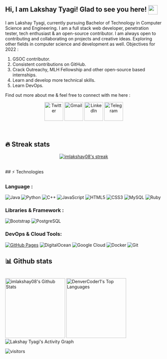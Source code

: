 ## Hi, I am Lakshay Tyagi! Glad to see you here! <img src="https://raw.githubusercontent.com/aemmadi/aemmadi/master/wave.gif" width="30px" align="center">
<p>
I am Lakshay Tyagi, currently pursuing Bachelor of Technology in Computer Science and Engineering. I am a full stack web developer, penetration tester, tech enthusiast & an open-source contributor. I am always open to contributing and collaborating on projects and creative ideas. Exploring other fields in computer science and development as well. Objectives for 2022 :

1. GSOC contributor. 
2. Consistent contributions on GitHub.
3. Crack Outreachy, MLH Fellowship and other open-source based internships.
4. Learn and develop more technical skills.
5. Learn DevOps.

Find out more about me & feel free to connect with me here :
</p>
<p align="center">
  <a href="https://twitter.com/imLakshay08"><img width="60px" alt="Twitter" title="Twitter" src="https://raw.githubusercontent.com/gauravghongde/social-icons/master/PNG/Color/Twitter.png"/></a>
  <a href="tyagilakshay119@gmail.com"><img width="60px" alt="Gmail" title="Gmail" src="https://raw.githubusercontent.com/gauravghongde/social-icons/master/PNG/Color/Gmail.png"/></a>
  <a href="https://www.linkedin.com/in/imlakshay08/"><img width="60px" alt="LinkedIn" title="LinkedIn" src="https://raw.githubusercontent.com/gauravghongde/social-icons/master/PNG/Color/LinkedIN.png"/></a>
    <a href="https://t.me/imLakshay08"><img width="60px" alt="Telegram" title="Telegram" src="https://user-images.githubusercontent.com/49933115/139837223-bf23d3a9-4638-4e17-994a-ac8678d5f517.png"/></a>
</p>
<br/>

## 🔥 Streak stats

<!-- GitHub Readme Streak Stats - https://github.com/DenverCoder1/github-readme-streak-stats -->
<p align="center">
  <a href="https://github.com/DenverCoder1/github-readme-streak-stats">
    <img alt="imlakshay08's streak" src="https://github-readme-streak-stats.herokuapp.com/?user=imlakshay08&theme=monokai-metallian&hide_border=true"/>
  </a>
</p>
<br/>
## ⚡ Technologies

### Language :
![Java](https://img.shields.io/badge/-java-E34A86?style=flat-square&logo=java)
![Python](https://img.shields.io/badge/-Python-black?style=flat-square&logo=Python)
![C++](https://img.shields.io/badge/-C++-00599C?style=flat-square&logo=c)
![JavaScript](https://img.shields.io/badge/-JavaScript-black?style=flat-square&logo=javascript)
![HTML5](https://img.shields.io/badge/-HTML5-E34F26?style=flat-square&logo=html5&logoColor=white)
![CSS3](https://img.shields.io/badge/-CSS3-1572B6?style=flat-square&logo=css3)
![MySQL](https://img.shields.io/badge/-MySQL-black?style=flat-square&logo=mysql)
![Ruby](https://img.shields.io/badge/-Ruby-red?style=flat-square&logo=ruby)

### Libraries & Framework :
![Bootstrap](https://img.shields.io/badge/-Bootstrap-563D7C?style=flat-square&logo=bootstrap)
![PostgreSQL](https://img.shields.io/badge/-PostgreSQL-336791?style=flat-square&logo=postgresql)

### DevOps & Cloud Tools:

<a href="#"><img alt="GitHub Pages" src="https://img.shields.io/badge/GitHub%20Pages-%23327FC7.svg?logo=github&logoColor=white"></a>
![DigitalOcean](https://img.shields.io/badge/-Digital%20Ocean-darkblue?style=flat-square&logo=digitalocean)
![Google Cloud](https://img.shields.io/badge/Google%20Cloud-black?style=flat-square&logo=google-cloud)
![Docker](https://img.shields.io/badge/-Docker-black?style=flat-square&logo=docker)
![Git](https://img.shields.io/badge/-Git-black?style=flat-square&logo=git)


## 📊 Github stats

  <br/>
    <a href="https://github.com/anuraghazra/github-readme-stats"><img alt="imlakshay08's Github Stats" src="https://denvercoder1-github-readme-stats.vercel.app/api/?username=imlakshay08&show_icons=true&count_private=true&theme=react&hide_border=true&bg_color=1F222E&title_color=F85D7F&icon_color=F8D866" height="192px"/></a>
  <a href="https://github.com/anuraghazra/github-readme-stats"><img alt="DenverCoder1's Top Languages" src="https://github-readme-stats.vercel.app/api/top-langs/?username=imlakshay08&langs_count=8&layout=compact&theme=react&hide_border=true&bg_color=1F222E&title_color=F85D7F&icon_color=F8D866&hide=Jupyter%20Notebook" height="192px"/></a>
  <br/>


<img alt="Lakshay Tyagi's Activity Graph" src="https://denvercoder1-activity-graph.herokuapp.com/graph/?username=imlakshay08&bg_color=1F222E&color=F8D866&line=F85D7F&point=FFFFFF&hide_border=true" />

![visitors](https://visitor-badge.laobi.icu/badge?page_id=imlakshay08.imlakshay08)
